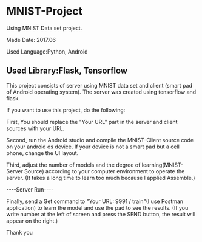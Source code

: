 # MNIST-Project

Using MNIST Data set project. 

Made Date: 2017.06

Used Language:Python, Android

Used Library:Flask, Tensorflow
-


This project consists of server using MNIST data set and client (smart pad of Android operating system).
The server was created using tensorflow and flask.

If you want to use this project, do the following:

First, You should replace the "Your URL" part in the server and client sources with your URL.

Second, run the Android studio and compile the MNIST-Client source code on your android os device.
If your device is not a smart pad but a cell phone, change the UI layout.


Third, adjust the number of models and the degree of learning(MNIST-Server Source) according to your computer environment to operate the server.
(It takes a long time to learn too much because I applied Assemble.)

----Server Run----

Finally, send a Get command to "Your URL: 9991 / train"(I use Postman application) to learn the model and use the pad to see the results.
(If you write number at the left of screen and press the SEND button, the result will appear on the right.)


Thank you

